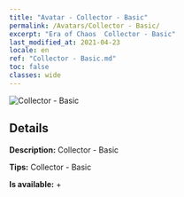 ```yaml
---
title: "Avatar - Collector - Basic"
permalink: /Avatars/Collector - Basic/
excerpt: "Era of Chaos  Collector - Basic"
last_modified_at: 2021-04-23
locale: en
ref: "Collector - Basic.md"
toc: false
classes: wide
---
```

 ![Collector - Basic](/images/a/avatarFrame_71.png)

## Details

 **Description:** Collector - Basic 

 **Tips:** Collector - Basic 

 **Is available:**  + 

